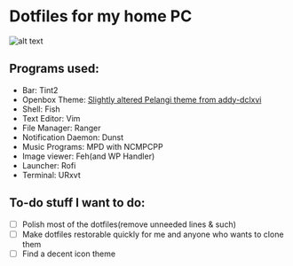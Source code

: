 # Dotfiles for my home PC

![alt text](https://raw.githubusercontent.com/Alblubertarian/Lio_dotfiles/master/screen1.png)

## Programs used:

- Bar: Tint2
- Openbox Theme: [Slightly altered Pelangi theme from addy-dclxvi](https://github.com/addy-dclxvi/openbox-theme-collections)
- Shell: Fish
- Text Editor: Vim
- File Manager: Ranger
- Notification Daemon: Dunst
- Music Programs: MPD with NCMPCPP
- Image viewer: Feh(and WP Handler)
- Launcher: Rofi
- Terminal: URxvt

## To-do stuff I want to do:

- [ ] Polish most of the dotfiles(remove unneeded lines & such)
- [ ] Make dotfiles restorable quickly for me and anyone who wants to clone them
- [ ] Find a decent icon theme

